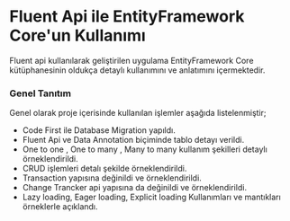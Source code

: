 # Fluent Api ile EntityFramework Core'un Kullanımı 
Fluent api kullanılarak geliştirilen uygulama EntityFramework Core kütüphanesinin oldukça detaylı kullanımını ve anlatımını içermektedir.

### Genel Tanıtım
Genel olarak proje içerisinde kullanılan işlemler aşağıda listelenmiştir;

- Code First ile Database Migration yapıldı.
- Fluent Api ve Data Annotation biçiminde tablo detayı verildi.
- One to one , One to many , Many to many kullanım şekilleri detaylı örneklendirildi.
- CRUD işlemleri detalı şekilde örneklendirildi.
- Transaction yapısına değinildi ve örneklendirildi.
- Change Trancker api yapısına da değinildi ve örneklendirildi.
- Lazy loading, Eager loading, Explicit loading Kullanımları ve mantıkları örneklerle açıklandı.